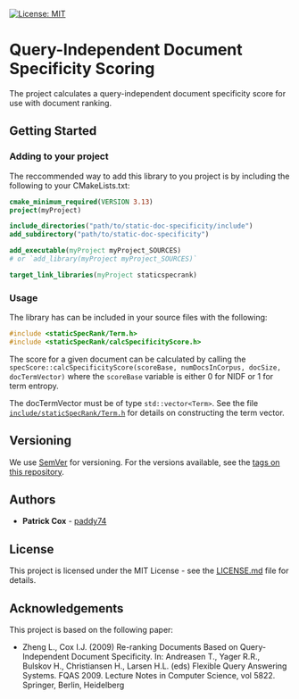 [![License: MIT](https://img.shields.io/badge/License-MIT-yellow.svg)](https://opensource.org/licenses/MIT)

# Query-Independent Document Specificity Scoring

The project calculates a query-independent document specificity score for use with document ranking.

## Getting Started

### Adding to your project

The reccommended way to add this library to you project is by including the following to your CMakeLists.txt:

```cmake
cmake_minimum_required(VERSION 3.13)
project(myProject)

include_directories("path/to/static-doc-specificity/include")
add_subdirectory("path/to/static-doc-specificity")

add_executable(myProject myProject_SOURCES)
# or `add_library(myProject myProject_SOURCES)`

target_link_libraries(myProject staticspecrank)
```

### Usage

The library has can be included in your source files with the following:

```c++
#include <staticSpecRank/Term.h>
#include <staticSpecRank/calcSpecificityScore.h>
```

The score for a given document can be calculated by calling the `specScore::calcSpecificityScore(scoreBase, numDocsInCorpus, docSize, docTermVector)` where the `scoreBase` variable is either 0 for NIDF or 1 for term entropy.

The docTermVector must be of type `std::vector<Term>`. See the file [`include/staticSpecRank/Term.h`](include/staticSpecRank/Term.h) for details on constructing the term vector.

## Versioning

We use [SemVer](http://semver.org/) for versioning. For the versions available, see the [tags on this repository](tags).

## Authors

* **Patrick Cox** - [paddy74](https://github.com/paddy74)

## License

This project is licensed under the MIT License - see the [LICENSE.md](LICENSE.md) file for details.

## Acknowledgements

This project is based on the following paper:

* Zheng L., Cox I.J. (2009) Re-ranking Documents Based on Query-Independent Document Specificity. In: Andreasen T., Yager R.R., Bulskov H., Christiansen H., Larsen H.L. (eds) Flexible Query Answering Systems. FQAS 2009. Lecture Notes in Computer Science, vol 5822. Springer, Berlin, Heidelberg
